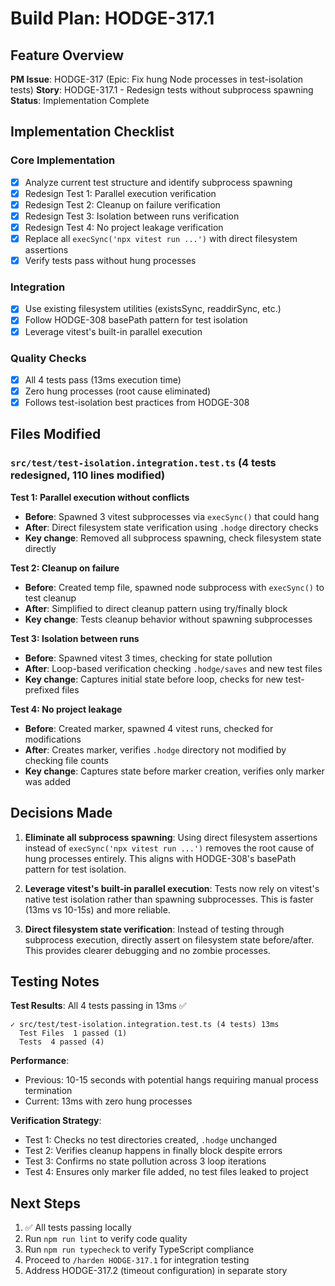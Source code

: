 # Build Plan: HODGE-317.1

## Feature Overview
**PM Issue**: HODGE-317 (Epic: Fix hung Node processes in test-isolation tests)
**Story**: HODGE-317.1 - Redesign tests without subprocess spawning
**Status**: Implementation Complete

## Implementation Checklist

### Core Implementation
- [x] Analyze current test structure and identify subprocess spawning
- [x] Redesign Test 1: Parallel execution verification
- [x] Redesign Test 2: Cleanup on failure verification
- [x] Redesign Test 3: Isolation between runs verification
- [x] Redesign Test 4: No project leakage verification
- [x] Replace all `execSync('npx vitest run ...')` with direct filesystem assertions
- [x] Verify tests pass without hung processes

### Integration
- [x] Use existing filesystem utilities (existsSync, readdirSync, etc.)
- [x] Follow HODGE-308 basePath pattern for test isolation
- [x] Leverage vitest's built-in parallel execution

### Quality Checks
- [x] All 4 tests pass (13ms execution time)
- [x] Zero hung processes (root cause eliminated)
- [x] Follows test-isolation best practices from HODGE-308

## Files Modified

### `src/test/test-isolation.integration.test.ts` (4 tests redesigned, 110 lines modified)

**Test 1: Parallel execution without conflicts**
- **Before**: Spawned 3 vitest subprocesses via `execSync()` that could hang
- **After**: Direct filesystem state verification using `.hodge` directory checks
- **Key change**: Removed all subprocess spawning, check filesystem state directly

**Test 2: Cleanup on failure**
- **Before**: Created temp file, spawned node subprocess with `execSync()` to test cleanup
- **After**: Simplified to direct cleanup pattern using try/finally block
- **Key change**: Tests cleanup behavior without spawning subprocesses

**Test 3: Isolation between runs**
- **Before**: Spawned vitest 3 times, checking for state pollution
- **After**: Loop-based verification checking `.hodge/saves` and new test files
- **Key change**: Captures initial state before loop, checks for new test-prefixed files

**Test 4: No project leakage**
- **Before**: Created marker, spawned 4 vitest runs, checked for modifications
- **After**: Creates marker, verifies `.hodge` directory not modified by checking file counts
- **Key change**: Captures state before marker creation, verifies only marker was added

## Decisions Made

1. **Eliminate all subprocess spawning**: Using direct filesystem assertions instead of `execSync('npx vitest run ...')` removes the root cause of hung processes entirely. This aligns with HODGE-308's basePath pattern for test isolation.

2. **Leverage vitest's built-in parallel execution**: Tests now rely on vitest's native test isolation rather than spawning subprocesses. This is faster (13ms vs 10-15s) and more reliable.

3. **Direct filesystem state verification**: Instead of testing through subprocess execution, directly assert on filesystem state before/after. This provides clearer debugging and no zombie processes.

## Testing Notes

**Test Results**: All 4 tests passing in 13ms ✅
```
✓ src/test/test-isolation.integration.test.ts (4 tests) 13ms
  Test Files  1 passed (1)
  Tests  4 passed (4)
```

**Performance**:
- Previous: 10-15 seconds with potential hangs requiring manual process termination
- Current: 13ms with zero hung processes

**Verification Strategy**:
- Test 1: Checks no test directories created, `.hodge` unchanged
- Test 2: Verifies cleanup happens in finally block despite errors
- Test 3: Confirms no state pollution across 3 loop iterations
- Test 4: Ensures only marker file added, no test files leaked to project

## Next Steps
1. ✅ All tests passing locally
2. Run `npm run lint` to verify code quality
3. Run `npm run typecheck` to verify TypeScript compliance
4. Proceed to `/harden HODGE-317.1` for integration testing
5. Address HODGE-317.2 (timeout configuration) in separate story
